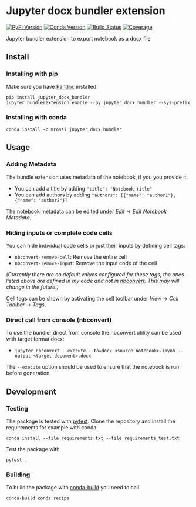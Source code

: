 # Jupyter docx bundler extension

[![PyPi Version](https://img.shields.io/pypi/v/jupyter_docx_bundler.svg)](https://pypi.org/project/jupyter-docx-bundler/)
[![Conda Version](https://img.shields.io/conda/vn/mrossi/jupyter_docx_bundler.svg)](https://anaconda.org/mrossi/jupyter_docx_bundler)
[![Build Status](https://dev.azure.com/m-rossi-github/jupyter-docx-bundler/_apis/build/status/m-rossi.jupyter-docx-bundler?branchName=master)](https://dev.azure.com/m-rossi-github/jupyter-docx-bundler/_build/latest?definitionId=1&branchName=master)
[![Coverage](https://img.shields.io/azure-devops/coverage/m-rossi-github/jupyter-docx-bundler/1.svg)](https://img.shields.io/azure-devops/coverage/m-rossi-github/jupyter-docx-bundler/1.svg)

Jupyter bundler extension to export notebook as a docx file

## Install

### Installing with pip

Make sure you have [Pandoc](https://pandoc.org) installed.

```
pip install jupyter_docx_bundler
jupyter bundlerextension enable --py jupyter_docx_bundler --sys-prefix
```

### Installing with conda

```
conda install -c mrossi jupyter_docx_bundler
```

## Usage

### Adding Metadata

The bundle extension uses metadata of the notebook, if you you provide it.

* You can add a title by adding `"title": "Notebook title"`
* You can add authors by adding `"authors": [{"name": "author1"}, {"name": "author2"}]`

The notebook metadata can be edited under _Edit_ -> _Edit Notebook Metadata_.

### Hiding inputs or complete code cells

You can hide individual code cells or just their inputs by defining cell tags:

* `nbconvert-remove-cell`: Remove the entire cell
* `nbconvert-remove-input`: Remove the input code of the cell

_(Currently there are no default values configured for these tags, the ones listed above are defined in my code and not in [nbconvert](https://github.com/jupyter/nbconvert). This may will change in the future.)_

Cell tags can be shown by activating the cell toolbar under _View_ -> _Cell Toolbar_ -> _Tags_.

### Direct call from console (nbconvert)

To use the bundler direct from console the nbconvert utility can be used with target format docx:

* `jupyter nbconvert --execute --to=docx <source notebook>.ipynb --output <target document>.docx`

The `--execute` option should be used to ensure that the notebook is run before generation.

## Development

### Testing

The package is tested with [pytest](https://docs.pytest.org/en/latest/). Clone the repository and install the requirements for example with conda:
```
conda install --file requirements.txt --file requirements_test.txt
```
Test the package with
```
pytest .
```

### Building

To build the package with [conda-build](https://github.com/conda/conda-build) you need to call
```
conda-build conda.recipe
```
